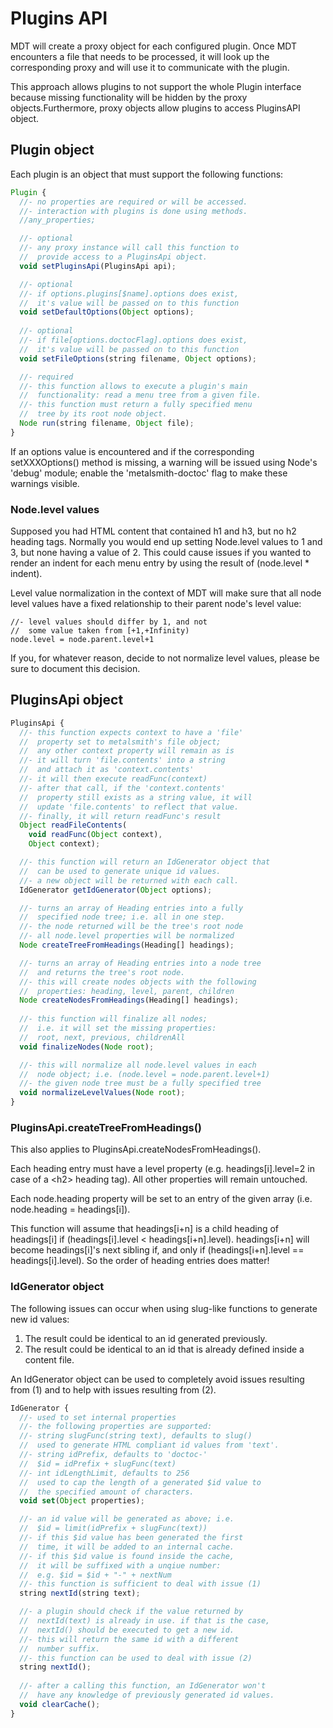
Plugins API
===============

MDT will create a proxy object for each configured plugin. Once MDT encounters
a file that needs to be processed, it will look up the corresponding proxy and
will use it to communicate with the plugin.

This approach allows plugins to not support the whole Plugin interface because
missing functionality will be hidden by the proxy objects.Furthermore, proxy
objects allow plugins to access PluginsAPI object.

## Plugin object

Each plugin is an object that must support the following functions:

```js
Plugin {
  //- no properties are required or will be accessed.
  //- interaction with plugins is done using methods.
  //any_properties;

  //- optional
  //- any proxy instance will call this function to
  //  provide access to a PluginsApi object.
  void setPluginsApi(PluginsApi api);

  //- optional
  //- if options.plugins[$name].options does exist,
  //  it's value will be passed on to this function
  void setDefaultOptions(Object options);
  
  //- optional
  //- if file[options.doctocFlag].options does exist,
  //  it's value will be passed on to this function
  void setFileOptions(string filename, Object options);

  //- required
  //- this function allows to execute a plugin's main
  //  functionality: read a menu tree from a given file.
  //- this function must return a fully specified menu
  //  tree by its root node object.
  Node run(string filename, Object file);
}
```

If an options value is encountered and if the corresponding setXXXOptions()
method is missing, a warning will be issued using Node's 'debug' module; enable
the 'metalsmith-doctoc' flag to make these warnings visible.

### Node.level values

Supposed you had HTML content that contained h1 and h3, but no h2 heading tags.
Normally you would end up setting Node.level values to 1 and 3, but none having
a value of 2. This could cause issues if you wanted to render an indent for
each menu entry by using the result of (node.level * indent).

Level value normalization in the context of MDT will make sure that all node
level values have a fixed relationship to their parent node's level value:

```
//- level values should differ by 1, and not
//  some value taken from [+1,+Infinity)
node.level = node.parent.level+1
```

If you, for whatever reason, decide to not normalize level values, please be
sure to document this decision.

## PluginsApi object

```js
PluginsApi {
  //- this function expects context to have a 'file'
  //  property set to metalsmith's file object;
  //  any other context property will remain as is
  //- it will turn 'file.contents' into a string
  //  and attach it as 'context.contents'
  //- it will then execute readFunc(context)
  //- after that call, if the 'context.contents'
  //  property still exists as a string value, it will
  //  update 'file.contents' to reflect that value.
  //- finally, it will return readFunc's result
  Object readFileContents(
    void readFunc(Object context),
    Object context);

  //- this function will return an IdGenerator object that
  //  can be used to generate unique id values.
  //- a new object will be returned with each call.
  IdGenerator getIdGenerator(Object options);

  //- turns an array of Heading entries into a fully
  //  specified node tree; i.e. all in one step.
  //- the node returned will be the tree's root node
  //- all node.level properties will be normalized
  Node createTreeFromHeadings(Heading[] headings);

  //- turns an array of Heading entries into a node tree
  //  and returns the tree's root node.
  //- this will create nodes objects with the following
  //  properties: heading, level, parent, children
  Node createNodesFromHeadings(Heading[] headings);
  
  //- this function will finalize all nodes;
  //  i.e. it will set the missing properties:
  //  root, next, previous, childrenAll
  void finalizeNodes(Node root);

  //- this will normalize all node.level values in each
  //  node object; i.e. (node.level = node.parent.level+1)
  //- the given node tree must be a fully specified tree
  void normalizeLevelValues(Node root);
}
```

### PluginsApi.createTreeFromHeadings()

This also applies to PluginsApi.createNodesFromHeadings().

Each heading entry must have a level property (e.g. headings[i].level=2 in
case of a &lt;h2&gt; heading tag). All other properties will remain untouched.

Each node.heading property will be set to an entry of the given array (i.e.
node.heading = headings[i]).

This function will assume that headings[i+n] is a child heading of headings[i]
if (headings[i].level < headings[i+n].level). headings[i+n] will become
headings[i]'s next sibling if, and only if (headings[i+n].level == headings[i].level).
So the order of heading entries does matter!

### IdGenerator object

The following issues can occur when using slug-like functions to generate
new id values:

1) The result could be identical to an id generated previously.
2) The result could be identical to an id that is already defined inside
   a content file.

An IdGenerator object can be used to completely avoid issues resulting from (1)
and to help with issues resulting from (2).

```js
IdGenerator {
  //- used to set internal properties
  //- the following properties are supported:
  //- string slugFunc(string text), defaults to slug()
  //  used to generate HTML compliant id values from 'text'.
  //- string idPrefix, defaults to 'doctoc-'
  //  $id = idPrefix + slugFunc(text)
  //- int idLengthLimit, defaults to 256
  //  used to cap the length of a generated $id value to
  //  the specified amount of characters.
  void set(Object properties);

  //- an id value will be generated as above; i.e.
  //  $id = limit(idPrefix + slugFunc(text))
  //- if this $id value has been generated the first
  //  time, it will be added to an internal cache.
  //- if this $id value is found inside the cache,
  //  it will be suffixed with a unqiue number:
  //  e.g. $id = $id + "-" + nextNum
  //- this function is sufficient to deal with issue (1)
  string nextId(string text);

  //- a plugin should check if the value returned by
  //  nextId(text) is already in use. if that is the case,
  //  nextId() should be executed to get a new id.
  //- this will return the same id with a different
  //  number suffix.
  //- this function can be used to deal with issue (2)
  string nextId();
  
  //- after a calling this function, an IdGenerator won't
  //  have any knowledge of previously generated id values.
  void clearCache();
}
```
